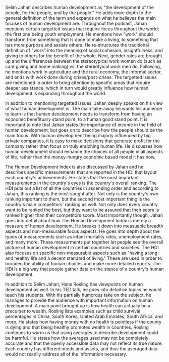 
Selim Jahan describes human development as "the development of the people, for the people, and by the people." He adds more depth to the general definition of the term and expands on what he believes the main focuses of human development are. Throughout the podcast, Jahan mentions certain targetted issues that require focus throughout the world; the first one being youth employment. He mentions how "work" should transform from something that is done to make a living, to something that has more purpose and assists others. He re-structures the traditional definition of "work" into the meaning of social cohesion, insightfulness, and giving to others for the benefit of the whole. Next, gender roles are brought up and the differences between the stereotypical work women do (such as care giving and home making) vs. the stereotyical work men do. Following, he mentions work in agriculture and the rural economy, the informal sector, and ends with work done during crises/post-crises. The targetted issues are mentioned in order to bring attention to specific areas that require deeper assistance, which in turn would greatly influence how human development is expanding throughout the world.

In addition to mentioning targetted issues, Jahan deeply speaks on his view of what human development is. The main take-away he wants his audience to learn is that human development needs to transform from having an economic benefituary stand point, to a human good stand point. It is important to note that Jahan states the importance of income in the field of human development, but goes on to describe how the people should be the main focus. With human development being majorly influenced by big private companies, it is easy to make decisions that generate profit for the company rather than focus on truly enriching human life. He discusses how human development should enhance the choices of all people in all aspects of life, rather than the money-hungry economic based model it has now.

The Human Development Index is also discussed by Jahan and he describes specific measurements that are reported in the HDI that layout each country's achievements. He states that the most important measurements in the country's eyes is the country's overall ranking. The HDI puts out a list of all the countries in ascending order and according to Jahan, this ranking is the most sought after. Not only is the country's own ranking important to them, but the second most important thing is the country's main competitors' ranking as well. Not only does every country want to be ranked the best, but they want to be assured that their score is ranked higher than their competitors score. Most importantly though, Jahan goes into detail about how The Human Development Index is merely a measure of human development. He breaks it down into measuable breadth aspects and non-measurable focus aspects. He goes into depth about the types of measurements such as infant mortality rates, unemployment rates, and many more. These measurments put together let people see the overall picture of human development in certain countries and societies. The HDI also focuses on specific non-measurable aspects such as "having a long and healthy life and a decent standard of living." These are used in order to broaden the ability of human choices and make more detailed reports. The HDI is a big way that people gather data on the stance of a country's human development.

In addition to Selim Jahan, Hans Rosling has viewpoints on human development as well. In his TED talk, he goes into detail on topics he would teach his students. With his partially humorous take on the subject, he manages to provide the audience with important information on human development. A main point brought up is how health can actually be a precurser to wealth. Rosling lists examples such as child survival percentages in China, South Korea, United Arab Emirates, South Africa, and more. He states how having money with no health is pointless if the county is dying and that being healthy promotes wealth in countries. Rosling continues to warm us that using averages to describe development could be harmful. He states how the averages used may not be completely accurate and that the openly accessible data may not reflect its true nature. Each country has different needs and assets, and thus the averaged data would not readily address all of the information necessary.
